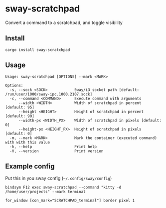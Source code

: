 # sway-scratchpad

Convert a command to a scratchpad, and toggle visibility


## Install

```
cargo install sway-scratchpad
```


## Usage

```
Usage: sway-scratchpad [OPTIONS] --mark <MARK>

Options:
  -s, --sock <SOCK>            Sway/i3 socket path [default: /run/user/1000/sway-ipc.1000.2107.sock]
  -c, --command <COMMAND>      Execute command with arguments
      --width <WIDTH>          Width of scratchpad in percent [default: 95]
      --height <HEIGHT>        Height of scratchpad in percent [default: 90]
      --width-px <WIDTH_PX>    Width of scratchpad in pixels [default: 0]
      --height-px <HEIGHT_PX>  Height of scratchpad in pixels [default: 0]
  -m, --mark <MARK>            Mark the container (executed command) with with this value
  -h, --help                   Print help
  -V, --version                Print version
```


## Example config

Put this in you sway config (`~/.config/sway/config`)

```
bindsym F12 exec sway-scratchpad --command "kitty -d /home/user/projects" --mark terminal

for_window [con_mark="SCRATCHPAD_terminal"] border pixel 1
```
